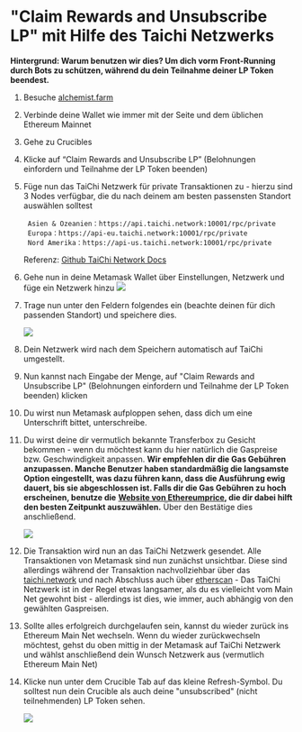 # "Claim Rewards and Unsubscribe LP" mit Hilfe des Taichi Netzwerks

**Hintergrund: Warum benutzen wir dies? Um dich vorm Front-Running durch Bots zu schützen, während du dein Teilnahme deiner LP Token beendest.**

1. Besuche [alchemist.farm](https://alchemist.farm/)
2. Verbinde deine Wallet wie immer mit der Seite und dem üblichen Ethereum Mainnet
3. Gehe zu Crucibles 
4. Klicke auf “Claim Rewards and Unsubscribe LP” \(Belohnungen einfordern und Teilnahme der LP Token beenden\)
5. Füge nun das TaiChi Netzwerk für private Transaktionen zu - hierzu sind 3 Nodes verfügbar, die du nach deinem am besten passensten Standort auswählen solltest

   ```text
    Asien & Ozeanien：https://api.taichi.network:10001/rpc/private
    Europa：https://api-eu.taichi.network:10001/rpc/private
    Nord Amerika：https://api-us.taichi.network:10001/rpc/private
   ```

   Referenz: [Github TaiChi Network Docs](https://github.com/Taichi-Network/docs/blob/master/sendPriveteTx_tutorial.md)

6. Gehe nun in deine Metamask Wallet über Einstellungen, Netzwerk und füge ein Netzwerk hinzu ![](https://i.imgur.com/G80Q1bt.png)
7. Trage nun unter den Feldern folgendes ein \(beachte deinen für dich passenden Standort\) und speichere dies.

   ![](https://i.imgur.com/kfNHbfh.png)

8. Dein Netzwerk wird nach dem Speichern automatisch auf TaiChi umgestellt. 
9. Nun kannst nach Eingabe der Menge, auf "Claim Rewards and Unsubscribe LP" \(Belohnungen einfordern und Teilnahme der LP Token beenden\) klicken 
10. Du wirst nun Metamask aufploppen sehen, dass dich um eine Unterschrift bittet, unterschreibe.
11. Du wirst deine dir vermutlich bekannte Transferbox zu Gesicht bekommen - wenn du möchtest kann du hier natürlich die Gaspreise bzw. Geschwindigkeit anpassen. **Wir empfehlen dir die Gas Gebühren anzupassen. Manche Benutzer haben standardmäßig die langsamste Option eingestellt, was dazu führen kann, dass die Ausführung ewig dauert, bis sie abgeschlossen ist. Falls dir die Gas Gebühren zu hoch erscheinen, benutze die** [**Website von Ethereumprice**](https://ethereumprice.org/gas/)**, die dir dabei hilft den besten Zeitpunkt auszuwählen.** Über den Bestätige dies anschließend.

    ![](https://i.imgur.com/1bVoTVI.png)

12. Die Transaktion wird nun an das TaiChi Netzwerk gesendet. Alle Transaktionen von Metamask sind nun zunächst unsichtbar. Diese sind allerdings während der Transaktion nachvollziehbar über das [taichi.network](https://taichi.network/) und nach Abschluss auch über [etherscan](https://etherscan.io/) - Das TaiChi Netzwerk ist in der Regel etwas langsamer, als du es vielleicht vom Main Net gewohnt bist - allerdings ist dies, wie immer, auch abhängig von den gewählten Gaspreisen.
13. Sollte alles erfolgreich durchgelaufen sein, kannst du wieder zurück ins Ethereum Main Net wechseln. Wenn du wieder zurückwechseln möchtest, gehst du oben mittig in der Metamask auf TaiChi Netzwerk und wählst anschließend dein Wunsch Netzwerk aus \(vermutlich Ethereum Main Net\)
14. Klicke nun unter dem Crucible Tab auf das kleine Refresh-Symbol. Du solltest nun dein Crucible als auch deine "unsubscribed" \(nicht teilnehmenden\) LP Token sehen.

    ![](https://i.imgur.com/tNy1Yug.png)

